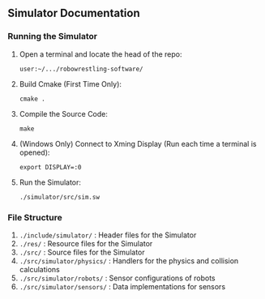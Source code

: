 ## Simulator Documentation

### Running the Simulator

1. Open a terminal and locate the head of the repo: 

    `user:~/.../robowrestling-software/`

2. Build Cmake (First Time Only): 

    ```
    cmake .
    ```

3. Compile the Source Code:

    ```
    make
    ```

4. (Windows Only) Connect to Xming Display (Run each time a terminal is opened):

    ```
    export DISPLAY=:0
    ```

5. Run the Simulator:

    ```
    ./simulator/src/sim.sw
    ```


### File Structure

1. `./include/simulator/` : Header files for the Simulator
2. `./res/` : Resource files for the Simulator
3. `./src/` : Source files for the Simulator
4. `./src/simulator/physics/` : Handlers for the physics and collision calculations
5. `./src/simulator/robots/` : Sensor configurations of robots
6. `./src/simulator/sensors/` : Data implementations for sensors



